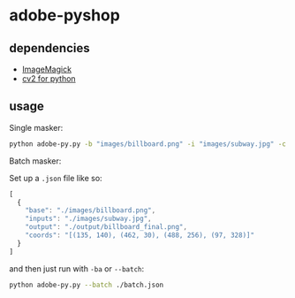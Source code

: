 # adobe-pyshop

## dependencies

* [ImageMagick](http://stackoverflow.com/questions/7053996/how-do-i-install-imagemagick-with-homebrew/27862954#27862954)
* [cv2 for python](http://www.pyimagesearch.com/2015/06/15/install-opencv-3-0-and-python-2-7-on-osx/)

## usage

Single masker:

```bash
python adobe-py.py -b "images/billboard.png" -i "images/subway.jpg" -c "[(135, 140), (462, 30), (488, 256), (97, 328)]" -o "images/lolpy.png"
```

Batch masker:

Set up a `.json` file like so:

```js
[
  {
    "base": "./images/billboard.png",
    "inputs": "./images/subway.jpg",
    "output": "./output/billboard_final.png",
    "coords": "[(135, 140), (462, 30), (488, 256), (97, 328)]"
  }
]
```

and then just run with `-ba` or `--batch`:

```bash
python adobe-py.py --batch ./batch.json
```


